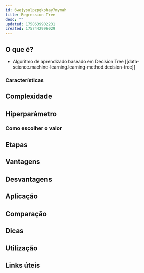 ```yaml
---
id: 6wejysulpzpgkphay7mymah
title: Regression Tree
desc: ""
updated: 1758639902231
created: 1757442996029
---
```


## O que é?

- Algoritmo de aprendizado baseado em Decision Tree [[data-science.machine-learning.learning-method.decision-tree]]

### Características

## Complexidade

## Hiperparâmetro

### Como escolher o valor

## Etapas

## Vantagens

## Desvantagens

## Aplicação

## Comparação

## Dicas

## Utilização

## Links úteis
